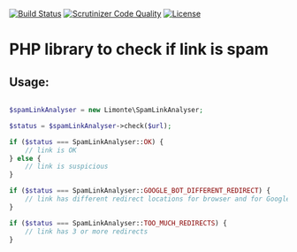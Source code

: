 [![Build Status](https://semaphoreci.com/api/v1/limonte/spam-link-analyser/branches/master/badge.svg)](https://semaphoreci.com/limonte/spam-link-analyser)
[![Scrutinizer Code Quality](https://scrutinizer-ci.com/g/limonte/spam-link-analyser/badges/quality-score.png?b=master)](https://scrutinizer-ci.com/g/limonte/spam-link-analyser/?branch=master)
[![License](https://img.shields.io/badge/license-MIT-brightgreen.svg?style=flat)](LICENSE)

# PHP library to check if link is spam

## Usage:

```php

$spamLinkAnalyser = new Limonte\SpamLinkAnalyser;

$status = $spamLinkAnalyser->check($url);

if ($status === SpamLinkAnalyser::OK) {
    // link is OK
} else {
    // link is suspicious
}

if ($status === SpamLinkAnalyser::GOOGLE_BOT_DIFFERENT_REDIRECT) {
    // link has different redirect locations for browser and for Google Bot
}

if ($status === SpamLinkAnalyser::TOO_MUCH_REDIRECTS) {
    // link has 3 or more redirects
}
```
